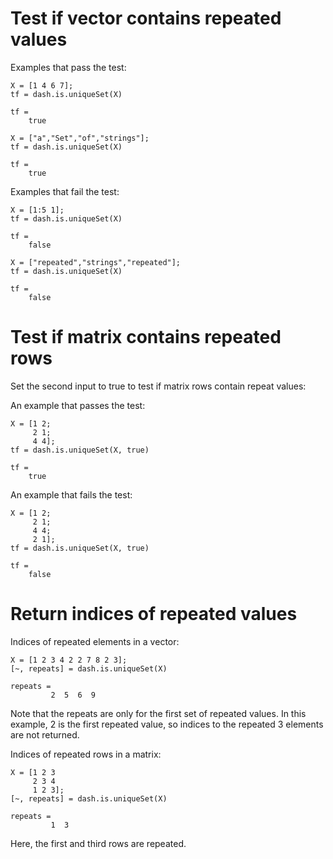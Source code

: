 # Test if vector contains repeated values

Examples that pass the test:

```in
X = [1 4 6 7];
tf = dash.is.uniqueSet(X)
```

```out
tf = 
    true
```

```in
X = ["a","Set","of","strings"];
tf = dash.is.uniqueSet(X)
```

```out
tf = 
    true
```

Examples that fail the test:

```in
X = [1:5 1];
tf = dash.is.uniqueSet(X)
```

```out
tf = 
    false
```

```in
X = ["repeated","strings","repeated"];
tf = dash.is.uniqueSet(X)
```

```out
tf = 
    false
```


# Test if matrix contains repeated rows

Set the second input to true to test if matrix rows contain repeat values:

An example that passes the test:

```in
X = [1 2;
     2 1;
     4 4];
tf = dash.is.uniqueSet(X, true)
```

```out
tf =
    true
```

An example that fails the test:

```in
X = [1 2;
     2 1;
     4 4;
     2 1];
tf = dash.is.uniqueSet(X, true)
```

```out
tf =
    false
```


# Return indices of repeated values

Indices of repeated elements in a vector:

```in
X = [1 2 3 4 2 2 7 8 2 3];
[~, repeats] = dash.is.uniqueSet(X)
```

```out
repeats =
         2  5  6  9
```

Note that the repeats are only for the first set of repeated values. In this example, 2 is the first repeated value, so indices to the repeated 3 elements are not returned.

Indices of repeated rows in a matrix:

```in
X = [1 2 3
     2 3 4
     1 2 3];
[~, repeats] = dash.is.uniqueSet(X)
```

```out
repeats = 
         1  3
```

Here, the first and third rows are repeated.
